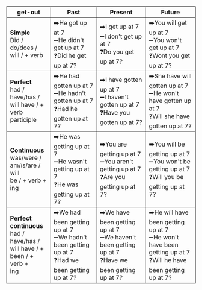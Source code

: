 <table border="1" cellpadding="5" cellspacing="0">
  <tr>
    <th>get-out</th>
    <th>Past</th>
    <th>Present</th>
    <th>Future</th>
  </tr>
  <tr>
    <td><strong>Simple</strong><br>Did / do/does /<br>will / + verb</td>
    <td>
      ➡️He got up at 7<br>
      ➖He didn't get up at 7<br>
      ❓Did he get up at 7?<br>
    </td>
    <td>
      ➡️I get up at 7<br>
      ➖I don't get up at 7<br>
      ❓Do you get up at 7?<br>
    </td>
    <td>
      ➡️You will get up at 7<br>
      ➖You won't get up at 7<br>
      ❓Wont you get up at 7?<br>
    </td>
  </tr>
  <tr>
    <td><strong>Perfect</strong><br>had / have/has /<br>will have / +<br>verb participle</td>
    <td>
      ➡️He had gotten up at 7<br>
      ➖He hadn't gotten up at 7<br>
      ❓Had he gotten up at 7?<br>
    </td>
    <td>
      ➡️I have gotten up at 7<br>
      ➖I haven't gotten up at 7<br>
      ❓Have you gotten up at 7?<br>
    </td>
    <td>
      ➡️She have will gotten up at 7<br>
      ➖He won't have gotten up at 7<br>
      ❓Will she have gotten up at 7?<br>
    </td>
  </tr>
  <tr>
    <td><strong>Continuous</strong><br>was/were /<br>am/is/are / will<br>be / + verb +<br>ing</td>
    <td>
      ➡️He was getting up at 7<br>
      ➖He wasn't getting up at 7<br>
      ❓He was getting up at 7?<br>
    </td>
    <td>
      ➡️You are getting up at 7<br>
      ➖You aren't getting up at 7<br>
      ❓Are you getting up at 7?<br>
    </td>
    <td>
      ➡️You will be getting up at 7<br>
      ➖You won't be getting up at 7<br>
      ❓Will you be getting up at 7?<br>
    </td>
  </tr>
  <tr>
    <td><strong>Perfect<br>continuous</strong><br>had / have/has /<br>will have / +<br>been / + verb +<br>ing</td>
    <td>
      ➡️We had been getting up at 7<br>
      ➖We hadn't been getting up at 7<br>
      ❓Had we been getting up at 7?<br>
    </td>
    <td>
      ➡️We have been getting up at 7<br>
      ➖We haven't been getting up at 7<br>
      ❓Have we been getting up at 7?<br>
    </td>
    <td>
      ➡️He will have been getting up at 7<br>
      ➖He won't have been getting up at 7<br>
      ❓Will he have been getting up at 7?<br>
    </td>
  </tr>
</table>